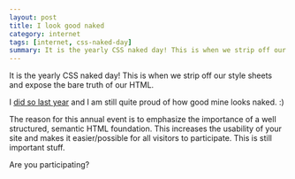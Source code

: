 ```yaml
---
layout: post
title: I look good naked
category: internet
tags: [internet, css-naked-day]
summary: It is the yearly CSS naked day! This is when we strip off our style sheets and expose the bare truth of our HTML.
---
```

It is the yearly CSS naked day! This is when we strip off our style sheets and expose the bare truth of our HTML.

I [did so last year](/internet/css-naked-day-2011) and I am still quite proud of how good mine looks naked. :)

The reason for this annual event is to emphasize the importance of a well structured, semantic HTML foundation. This increases the usability of your site and makes it easier/possible for all visitors to participate. This is still important stuff.

Are you participating?
